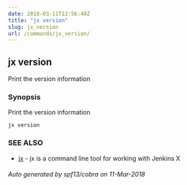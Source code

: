 ```yaml
---
date: 2018-03-11T12:56:40Z
title: "jx version"
slug: jx_version
url: /commands/jx_version/
---
```

## jx version

Print the version information

### Synopsis


Print the version information

```
jx version
```

### SEE ALSO
* [jx](/commands/jx/)	 - jx is a command line tool for working with Jenkins X

###### Auto generated by spf13/cobra on 11-Mar-2018
